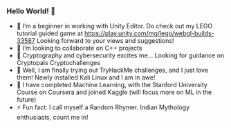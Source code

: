 ### Hello World! 👋

- 🔭 I’m a beginner in working with Unity Editor. Do check out my LEGO tutorial guided game at https://play.unity.com/mg/lego/webgl-builds-33587
  Looking forward to your views and suggestions!
- :wave: I’m looking to collaborate on C++ projects
- 🔭 Cryptography and cybersecurity excites me... Looking for guidance on Cryptopals Cryptochallenges
- 🔭 Well, I am finally trying out TryHackMe challenges, and I just love them! Newly installed Kali Linux and I am in awe!
- 🌱 I have completed Machine Learning, with the Stanford University Course on Coursera and joined Kaggle (will focus more on ML in the future)
- ⚡ Fun fact: I call myself a Random Rhymer. Indian Mythology enthusiasts, count me in!
<!--
**AtrikGit6174/AtrikGit6174** is a ✨ _special_ ✨ repository because its `README.md` (this file) appears on your GitHub profile.

Here are some ideas to get you started:

- 🔭 I’m currently working on 
- 🌱 I’m currently learning ...
- 👯 I’m looking to collaborate on ...
- 🤔 I’m looking for help with ...
- 💬 Ask me about ...
- 📫 How to reach me: ...
- 😄 Pronouns: ...
- ⚡ Fun fact: ...
-->
